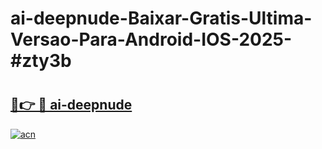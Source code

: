 # ai-deepnude-Baixar-Gratis-Ultima-Versao-Para-Android-IOS-2025-#zty3b

# <h2><a href="https://ainizakaria.my?title=ai-deepnude&ref=22M">🔗👉 🔴 ai-deepnude</a></h2>

[![acn](https://github.com/user-attachments/assets/0f9c940e-d8b0-45ae-aac7-cd30a18b3e1c)](https://ainizakaria.my?title=ai-deepnude&ref=22M)

